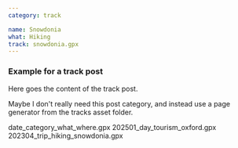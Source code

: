 ```yaml
---
category: track

name: Snowdonia
what: Hiking
track: snowdonia.gpx
---
```


### Example for a track post

Here goes the content of the track post.

Maybe I don't really need this post category, and instead use a page generator from the tracks asset folder.

date_category_what_where.gpx
202501_day_tourism_oxford.gpx
202304_trip_hiking_snowdonia.gpx